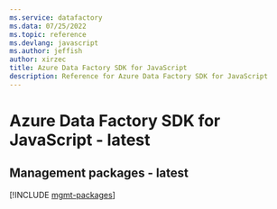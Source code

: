```yaml
---
ms.service: datafactory
ms.data: 07/25/2022
ms.topic: reference
ms.devlang: javascript
ms.author: jeffish
author: xirzec
title: Azure Data Factory SDK for JavaScript
description: Reference for Azure Data Factory SDK for JavaScript
---
```

# Azure Data Factory SDK for JavaScript - latest

## Management packages - latest
[!INCLUDE [mgmt-packages](data-factory-mgmt-index.md)]